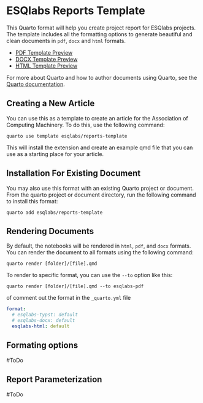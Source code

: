 # ESQlabs Reports Template

This Quarto format will help you create project report for ESQlabs projects. The
template includes all the formatting options to generate beautiful and clean
documents in `pdf`, `docx` and `html` formats.

  - [PDF Template Preview](https://github.com/esqLABS/reports-template/raw/main/template.pdf)
  - [DOCX Template Preview](https://github.com/esqLABS/reports-template/raw/main/template.docx)
  - [HTML Template Preview](template.html)


For more about Quarto and how to author documents using Quarto, see the [Quarto
documentation](https://quarto.org/docs/authoring/markdown-basics.html).

## Creating a New Article

You can use this as a template to create an article for the Association of
Computing Machinery. To do this, use the following command:

`quarto use template esqlabs/reports-template`

This will install the extension and create an example qmd file that you can use
as a starting place for your article.


## Installation For Existing Document

You may also use this format with an existing Quarto project or document. From
the quarto project or document directory, run the following command to install
this format:

`quarto add esqlabs/reports-template`

## Rendering Documents

By default, the notebooks will be rendered in `html`, `pdf`, and `docx` formats.
You can render the document to all formats using the following command:

`quarto render [folder]/[file].qmd`

To render to specific format, you can use the `--to` option like this:

`quarto render [folder]/[file].qmd --to esqlabs-pdf`

of comment out the format in the `_quarto.yml` file

``` yaml
format: 
  # esqlabs-typst: default
  # esqlabs-docx: default
  esqlabs-html: default
```

## Formating options

\#ToDo

## Report Parameterization

\#ToDo
